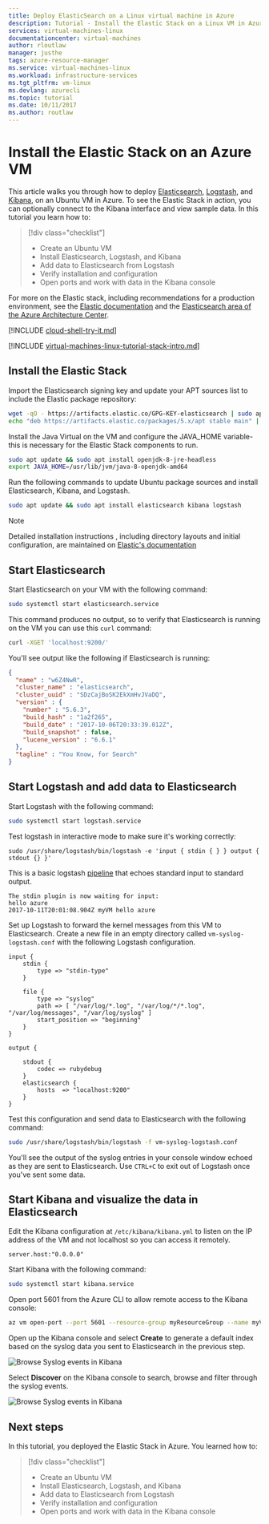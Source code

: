 ```yaml
---
title: Deploy ElasticSearch on a Linux virtual machine in Azure 
description: Tutorial - Install the Elastic Stack on a Linux VM in Azure
services: virtual-machines-linux
documentationcenter: virtual-machines
author: rloutlaw
manager: justhe
tags: azure-resource-manager
ms.service: virtual-machines-linux
ms.workload: infrastructure-services
ms.tgt_pltfrm: vm-linux
ms.devlang: azurecli
ms.topic: tutorial
ms.date: 10/11/2017
ms.author: routlaw
---
```


# Install the Elastic Stack on an Azure VM

This article walks you through how to deploy [Elasticsearch](https://www.elastic.co/products/elasticsearch), [Logstash](https://www.elastic.co/products/logstash), and [Kibana](https://www.elastic.co/products/kibana), on an Ubuntu VM in Azure.  To see the Elastic Stack in action, you can optionally connect to the Kibana interface and view sample data. In this tutorial you learn how to:

> [!div class="checklist"]
> * Create an Ubuntu VM 
> * Install Elasticsearch, Logstash, and Kibana
> * Add data to Elasticsearch from Logstash 
> * Verify installation and configuration
> * Open ports and work with data in the Kibana console


For more on the Elastic stack, including recommendations for a production environment, see the [Elastic documentation](https://www.elastic.co/guide/index.html) and the [Elasticsearch area of the Azure Architecture Center](/azure/architecture/elasticsearch/).

[!INCLUDE [cloud-shell-try-it.md](../../../includes/cloud-shell-try-it.md)]

[!INCLUDE [virtual-machines-linux-tutorial-stack-intro.md](../../../includes/virtual-machines-linux-tutorial-stack-intro.md)]



## Install the Elastic Stack

Import the Elasticsearch signing key and update your APT sources list to include the Elastic package repository:

```bash
wget -qO - https://artifacts.elastic.co/GPG-KEY-elasticsearch | sudo apt-key add -
echo "deb https://artifacts.elastic.co/packages/5.x/apt stable main" | sudo tee -a /etc/apt/sources.list.d/elastic-5.x.list
```

Install the Java Virtual on the VM and configure the JAVA_HOME variable-this is necessary for the Elastic Stack components to run.

```bash
sudo apt update && sudo apt install openjdk-8-jre-headless
export JAVA_HOME=/usr/lib/jvm/java-8-openjdk-amd64
```

Run the following commands to update Ubuntu package sources and install Elasticsearch, Kibana, and Logstash.

```bash
sudo apt update && sudo apt install elasticsearch kibana logstash   
```

> [!NOTE]
> Detailed installation instructions , including directory layouts and initial configuration, are maintained on [Elastic's documentation](https://www.elastic.co/guide/en/elastic-stack/current/installing-elastic-stack.html)

## Start Elasticsearch 

Start Elasticsearch on your VM with the following command:

```bash
sudo systemctl start elasticsearch.service
```

This command produces no output, so to verify that Elasticsearch is running on the VM you can use this `curl` command:

```bash
curl -XGET 'localhost:9200/'
```

You'll see output like the following if Elasticsearch is running:

```json
{
  "name" : "w6Z4NwR",
  "cluster_name" : "elasticsearch",
  "cluster_uuid" : "SDzCajBoSK2EkXmHvJVaDQ",
  "version" : {
    "number" : "5.6.3",
    "build_hash" : "1a2f265",
    "build_date" : "2017-10-06T20:33:39.012Z",
    "build_snapshot" : false,
    "lucene_version" : "6.6.1"
  },
  "tagline" : "You Know, for Search"
}
```

## Start Logstash and add data to Elasticsearch

Start Logstash with the following command:

```bash
sudo systemctl start logstash.service
```

Test logstash in interactive mode to make sure it's working correctly:

```
sudo /usr/share/logstash/bin/logstash -e 'input { stdin { } } output { stdout {} }'
```

This is a basic logstash [pipeline](https://www.elastic.co/guide/en/logstash/5.6/pipeline.html) that echoes standard input to standard output. 

```output
The stdin plugin is now waiting for input:
hello azure
2017-10-11T20:01:08.904Z myVM hello azure
```

Set up Logstash to forward the kernel messages from this VM to Elasticsearch. Create a new file in an empty directory called `vm-syslog-logstash.conf` with the following Logstash configuration.

```
input {
    stdin {
        type => "stdin-type"
    }

    file {
        type => "syslog"
        path => [ "/var/log/*.log", "/var/log/*/*.log", "/var/log/messages", "/var/log/syslog" ]
        start_position => "beginning"
    }
}

output {

    stdout {
        codec => rubydebug
    }
    elasticsearch {
        hosts  => "localhost:9200"
    }
}
```

Test this configuration and send data to Elasticsearch with the following command:

```bash
sudo /usr/share/logstash/bin/logstash -f vm-syslog-logstash.conf
```

You'll see the output of the syslog entries in your console window echoed as they are sent to Elasticsearch. Use `CTRL+C` to exit out of Logstash once you've sent some data.

## Start Kibana and visualize the data in Elasticsearch

Edit the Kibana configuration at `/etc/kibana/kibana.yml` to listen on the IP address of the VM and not localhost so you can access it remotely.

```
server.host:"0.0.0.0"
```

Start Kibana with the following command:

```bash
sudo systemctl start kibana.service
```

Open port 5601 from the Azure CLI to allow remote access to the Kibana console:

```bash
az vm open-port --port 5601 --resource-group myResourceGroup --name myVM
```

Open up the Kibana console and select **Create** to generate a default index based on the syslog data you sent to Elasticsearch in the previous step. 

![Browse Syslog events in Kibana](media/elasticsearch-install/kibana-index.png)

Select **Discover** on the Kibana console to search, browse and filter through the syslog events.

![Browse Syslog events in Kibana](media/elasticsearch-install/kibana-search-filter.png)


## Next steps

In this tutorial, you deployed the Elastic Stack in Azure. You learned how to:

> [!div class="checklist"]
> * Create an Ubuntu VM 
> * Install Elasticsearch, Logstash, and Kibana
> * Add data to Elasticsearch from Logstash 
> * Verify installation and configuration
> * Open ports and work with data in the Kibana console
